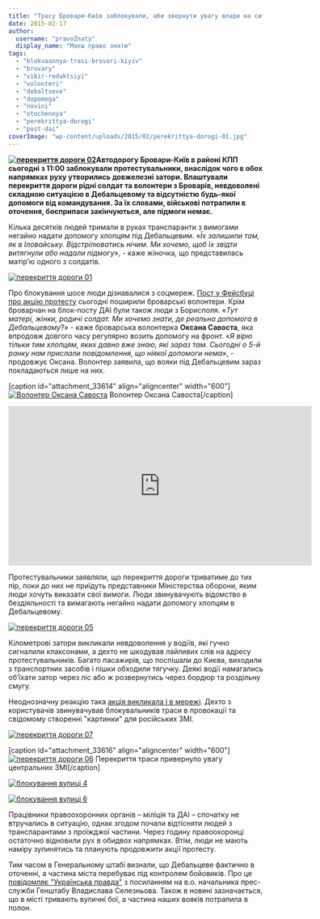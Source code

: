 ```yaml
---
title: "Трасу Бровари-Київ заблокували, аби звернути увагу влади на ситуацію під Дебальцевим"
date: 2015-02-17
author: 
  username: "pravoZnaty"
  display_name: "Маєш право знати"
tags: 
  - "blokvaannya-trasi-brovari-kiyiv"
  - "brovary"
  - "vibir-redaktsiyi"
  - "volonteri"
  - "debaltseve"
  - "dopomoga"
  - "novini"
  - "otochennya"
  - "perekrittya-dorogi"
  - "post-dai"
coverImage: "wp-content/uploads/2015/02/perekrittya-dorogi-01.jpg"
---
```


**[![перекриття дороги 02](https://mpz.brovary.org/wp-content/uploads/2015/02/perekrittya-dorogi-02.jpg)](https://mpz.brovary.org/wp-content/uploads/2015/02/perekrittya-dorogi-02.jpg)Автодорогу Бровари-Київ в районі КПП сьогодні з 11:00 заблокували протестувальники, внаслідок чого в обох напрямках руху утворились довжелезні затори. Влаштували перекриття дороги рідні солдат та волонтери з Броварів, невдоволені складною ситуацією в Дебальцевому та відсутністю будь-якої допомоги від командування. За їх словами, військові потрапили в оточення, боєприпаси закінчуються, але підмоги немає.** 

Кілька десятків людей тримали в руках транспаранти з вимогами негайно надати допомогу хлопцям під Дебальцевим. «_Їх залишили там, як в Іловайську. Відстрілюватись нічим. Ми хочемо, щоб їх звідти витягнули або надали підмогу_», - каже жіночка, що представилась матір’ю одного з солдатів.

[![перекриття дороги 01](https://mpz.brovary.org/wp-content/uploads/2015/02/perekrittya-dorogi-01.jpg)](https://mpz.brovary.org/wp-content/uploads/2015/02/perekrittya-dorogi-01.jpg)

Про блокування шосе люди дізнавалися з соцмереж. [Пост у Фейсбуці про акцію протесту](https://www.facebook.com/groups/brovary/permalink/988270781202888/) сьогодні поширили броварські волонтери. Крім броварчан на блок-посту ДАІ були також люди з Борисполя. «_Тут матері, жінки, родичі солдат. Ми хочемо знати, де реальна допомога в Дебальцевому_?» - каже броварська волонтерка **Оксана Савоста**, яка впродовж довгого часу регулярно возить допомогу на фронт. «_Я вірю тільки тим хлопцям, яких давно вже знаю, які зараз там. Сьогодні о 5-й ранку нам прислали повідомлення, що ніякої допомоги нема_», - продовжує Оксана. Волонтер заявила, що вояки під Дебальцевим зараз покладаються лише на них.

\[caption id="attachment\_33614" align="aligncenter" width="600"\][![Волонтер Оксана Савоста](https://mpz.brovary.org/wp-content/uploads/2015/02/perekrittya-dorogi-04.jpg)](https://mpz.brovary.org/wp-content/uploads/2015/02/perekrittya-dorogi-04.jpg) Волонтер Оксана Савоста\[/caption\]

<iframe src="https://www.youtube.com/embed/Z2G7Qx5mgpY" width="600" height="315" frameborder="0" allowfullscreen="allowfullscreen"></iframe>

Протестувальники заявляли, що перекриття дороги триватиме до тих пір, поки до них не приїдуть представники Міністерства оборони, яким люди хочуть виказати свої вимоги. Люди звинувачують відомство в бездіяльності та вимагають негайно надати допомогу хлопцям в Дебальцевому.

[![перекриття дороги 05](https://mpz.brovary.org/wp-content/uploads/2015/02/perekrittya-dorogi-05.jpg)](https://mpz.brovary.org/wp-content/uploads/2015/02/perekrittya-dorogi-05.jpg)

Кілометрові затори викликали невдоволення у водіїв, які гучно сигналили клаксонами, а дехто не шкодував лайливих слів на адресу протестувальників. Багато пасажирів, що поспішали до Києва, виходили з транспортних засобів і пішки обходили тягучку. Деякі водії намагались об’їхати затор через ліс або ж розвернутись через бордюр та роздільну смугу.

Неоднозначну реакцію така [акція викликала і в мережі](https://www.facebook.com/groups/brovary/permalink/988270781202888/). Дехто з користувачів звинувачував блокувальників траси в провокації та свідомому створенні "картинки" для російських ЗМІ.

[![перекриття дороги 07](https://mpz.brovary.org/wp-content/uploads/2015/02/perekrittya-dorogi-07.jpg)](https://mpz.brovary.org/wp-content/uploads/2015/02/perekrittya-dorogi-07.jpg)

\[caption id="attachment\_33616" align="aligncenter" width="600"\][![перекриття дороги 06](https://mpz.brovary.org/wp-content/uploads/2015/02/perekrittya-dorogi-06.jpg)](https://mpz.brovary.org/wp-content/uploads/2015/02/perekrittya-dorogi-06.jpg) Перекриття траси привернуло увагу центральних ЗМІ\[/caption\]

[![блокування вулиці 4](https://mpz.brovary.org/wp-content/uploads/2015/02/blokuvannya-vulitsi-4.jpg)](https://mpz.brovary.org/wp-content/uploads/2015/02/blokuvannya-vulitsi-4.jpg)

[![блокування вулиці 6](https://mpz.brovary.org/wp-content/uploads/2015/02/blokuvannya-vulitsi-6.jpg)](https://mpz.brovary.org/wp-content/uploads/2015/02/blokuvannya-vulitsi-6.jpg)

Працівники правоохоронних органів – міліція та ДАІ – спочатку не втручались в ситуацію, однак згодом почали відтісняти людей з транспарантами з проїжджої частини. Через годину правоохоронці остаточно відновили рух в обидвох напрямках. Втім, люди не мають наміру зупинятись та планують продовжити акції протесту.

Тим часом в Генеральному штабі визнали, що Дебальцеве фактично в оточенні, а частина міста перебуває під контролем бойовиків. Про це [повідомляє "Українська правда"](http://www.pravda.com.ua/news/2015/02/17/7058882/) з посиланням на в.о. начальника прес-служби Генштабу Владислава Селезньова. Також в новині зазначається, що в місті тривають вуличні бої, а частина наших вояків потрапила в полон.

